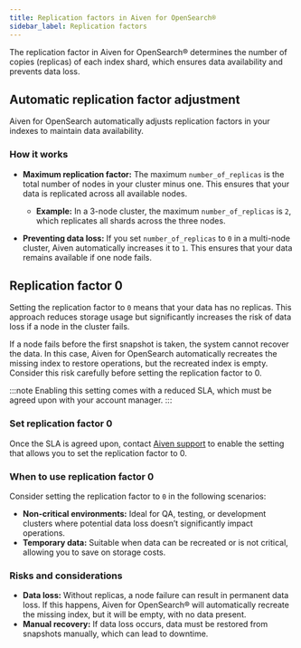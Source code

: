 ```yaml
---
title: Replication factors in Aiven for OpenSearch®
sidebar_label: Replication factors
---
```


The replication factor in Aiven for OpenSearch® determines the number of copies (replicas) of each index shard, which ensures data availability and prevents data loss.

## Automatic replication factor adjustment

Aiven for OpenSearch automatically adjusts replication factors in your indexes
to maintain data availability.

### How it works

- **Maximum replication factor:** The maximum `number_of_replicas` is the total number
  of nodes in your cluster minus one. This ensures that your data is replicated across
  all available nodes.
  - **Example:** In a 3-node cluster, the maximum `number_of_replicas` is `2`, which
    replicates all shards across the three nodes.

- **Preventing data loss:** If you set `number_of_replicas` to `0` in a multi-node
  cluster, Aiven automatically increases it to `1`. This ensures that your data remains
  available if one node fails.

## Replication factor 0

Setting the replication factor to `0` means that your data has no replicas. This approach
reduces storage usage but significantly increases the risk of data loss if a node in
the cluster fails.

If a node fails before the first snapshot is taken, the system cannot recover the data.
In this case, Aiven for OpenSearch automatically recreates the missing index to restore
operations, but the recreated index is empty. Consider this risk carefully
before setting the replication factor to 0.

:::note
Enabling this setting comes with a reduced SLA, which must be agreed upon
with your account manager.
:::

### Set replication factor 0

Once the SLA is agreed upon, contact [Aiven support](mailto:support@aiven.io) to enable
the setting that allows you to set the replication factor to 0.

### When to use replication factor 0

Consider setting the replication factor to `0` in the following scenarios:

- **Non-critical environments:** Ideal for QA, testing, or development clusters where
  potential data loss doesn’t significantly impact operations.
- **Temporary data:** Suitable when data can be recreated or is not critical, allowing
  you to save on storage costs.

### Risks and considerations

- **Data loss:** Without replicas, a node failure can result in permanent data loss. If
  this happens, Aiven for OpenSearch® will automatically recreate the missing index, but
  it will be empty, with no data present.
- **Manual recovery:** If data loss occurs, data must be restored from snapshots
  manually, which can lead to downtime.
